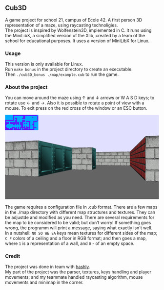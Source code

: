## Cub3D

A game project for school 21, campus of Ecole 42. A first person 3D representation of a maze, using raycasting technoligies.  
The project is inspired by Wolfenstein3D, implemented in C. It runs using the MiniLibX, a simplified version of the Xlib, created by a team of the school for educational purposes. It uses a version of MiniLibX for Linux.

### Usage

This version is only available for Linux.  
Run `make bonus` in the project directory to create an executable.  
Then `./cub3D_bonus ./map/example.cub` to run the game.

### About the project

You can move around the maze using ↑ and ↓ arrows or W A S D keys; to rotate use ← and →. Also it is possible to rotate a point of view with a mouse.
To exit press on the red cross of the window or an ESC button.

![screenshot_1](/.screenshot/screenshot1.jpg)

The game requires a configuration file in .cub format. There are a few maps in the ./map directory with different map structures and textures. They can be adjustde and modified as you need. There are several requirements for the map to be considered to be valid; but don't worry! If something goes wrong, the programm will print a message, saying what exactly isn't well.  
In a nutshell: `NO SO WE EA` keys mean textures for different sides of the map; `C F` colors of a ceiling and a floor in RGB format; and then goes a map, where `1` is a representation of a wall, and `0` - of an empty space.  

### Credit

The project was done in team with [hashly](https://github.com/hashlyschool).  
My part of the project was the parser, textures, keys handling and player movements; and my teammate handled raycasting algorithm, mouse movements and minimap in the corner.
